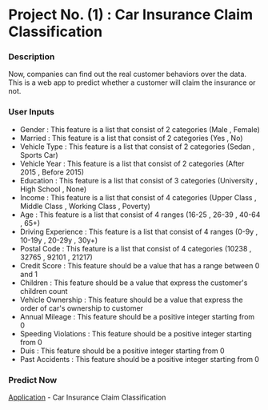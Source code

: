 # Project No. (1) : Car Insurance Claim Classification

### Description
Now, companies can find out the real customer behaviors over the data.
This is a web app to predict whether a customer will claim the insurance or not.

### User Inputs
- Gender : This feature is a list that consist of 2 categories (Male , Female)
- Married : This feature is a list that consist of 2 categories (Yes , No)
- Vehicle Type : This feature is a list that consist of 2 categories (Sedan , Sports Car)
- Vehicle Year : This feature is a list that consist of 2 categories (After 2015 , Before 2015)
- Education : This feature is a list that consist of 3 categories (University , High School , None)
- Income : This feature is a list that consist of 4 categories (Upper Class , Middle Class , Working Class , Poverty)
- Age : This feature is a list that consist of 4 ranges (16-25 , 26-39 , 40-64 , 65+)
- Driving Experience : This feature is a list that consist of 4 ranges (0-9y , 10-19y , 20-29y , 30y+)
- Postal Code : This feature is a list that consist of 4 categories (10238 , 32765 , 92101 , 21217)
- Credit Score : This feature should be a value that has a range between 0 and 1
- Children : This feature should be a value that express the customer's children count
- Vehicle Ownership : This feature should be a value that express the order of car's ownership to customer
- Annual Mileage : This feature should be a positive integer starting from 0
- Speeding Violations : This feature should be a positive integer starting from 0
- Duis : This feature should be a positive integer starting from 0
- Past Accidents : This feature should be a positive integer starting from 0

### Predict Now
[Application](https://mohammedhmalawyscientist-car-insurance-claim-classif-app-4kc8pn.streamlit.app/) - Car Insurance Claim Classification
